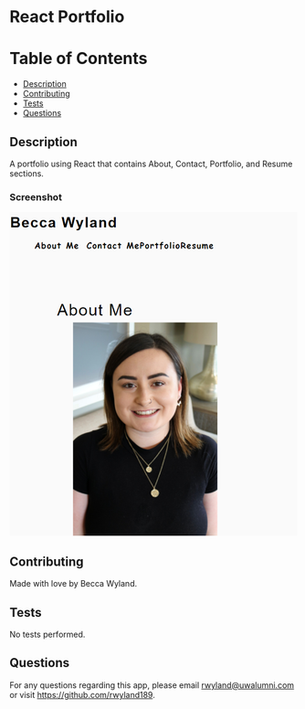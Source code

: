 # React Portfolio

  # Table of Contents
  * [Description](#description)
  * [Contributing](#contributing)
  * [Tests](#tests)
  * [Questions](#Questions)

  ## Description
  A portfolio using React that contains About, Contact, Portfolio, and Resume sections.

  ### Screenshot
  ![Screenshot](./src/assets/screenshot.png)

  ## Contributing
  Made with love by Becca Wyland.

  ## Tests
  No tests performed.

  ## Questions
  For any questions regarding this app, please email rwyland@uwalumni.com or visit https://github.com/rwyland189.
